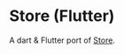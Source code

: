 # Store (Flutter)

A dart & Flutter port of [Store](https://github.com/MobileNativeFoundation/Store).